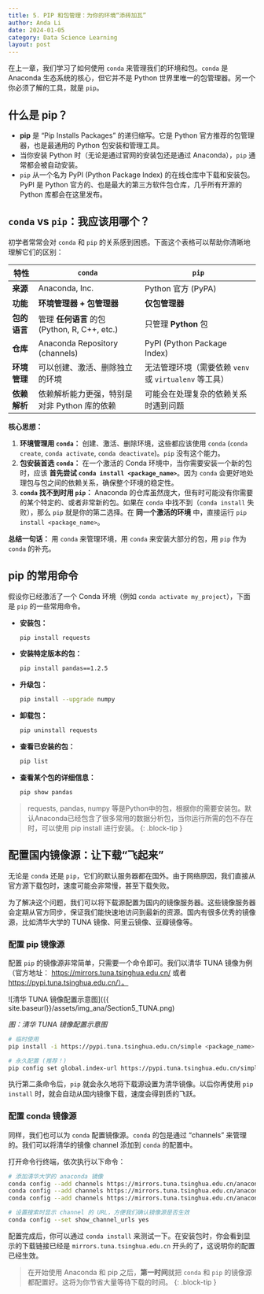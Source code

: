 ```yaml
---
title: 5. PIP 和包管理：为你的环境“添砖加瓦”
author: Anda Li
date: 2024-01-05
category: Data Science Learning
layout: post
---
```


在上一章，我们学习了如何使用 `conda` 来管理我们的环境和包。`conda` 是 Anaconda 生态系统的核心，但它并不是 Python 世界里唯一的包管理器。另一个你必须了解的工具，就是 `pip`。

## 什么是 pip？

*   **pip** 是 “Pip Installs Packages” 的递归缩写。它是 Python 官方推荐的包管理器，也是最通用的 Python 包安装和管理工具。
*   当你安装 Python 时（无论是通过官网的安装包还是通过 Anaconda），`pip` 通常都会被自动安装。
*   `pip` 从一个名为 PyPI (Python Package Index) 的在线仓库中下载和安装包。PyPI 是 Python 官方的、也是最大的第三方软件包仓库，几乎所有开源的 Python 库都会在这里发布。

## `conda` vs `pip`：我应该用哪个？

初学者常常会对 `conda` 和 `pip` 的关系感到困惑。下面这个表格可以帮助你清晰地理解它们的区别：

<div class="table-wrapper" markdown="block">

| 特性         | `conda`                                        | `pip`                                                |
| ------------ | ---------------------------------------------- | ---------------------------------------------------- |
| **来源**     | Anaconda, Inc.                                 | Python 官方 (PyPA)                                   |
| **功能**     | **环境管理器 + 包管理器**                      | **仅包管理器**                                       |
| **包的语言** | 管理 **任何语言** 的包 (Python, R, C++, etc.)  | 只管理 **Python** 包                                 |
| **仓库**     | Anaconda Repository (channels)                 | PyPI (Python Package Index)                          |
| **环境管理** | 可以创建、激活、删除独立的环境                 | 无法管理环境（需要依赖 `venv` 或 `virtualenv` 等工具） |
| **依赖解析** | 依赖解析能力更强，特别是对非 Python 库的依赖 | 可能会在处理复杂的依赖关系时遇到问题                 |

</div>

**核心思想：**

1.  **环境管理用 `conda`：** 创建、激活、删除环境，这些都应该使用 `conda` (`conda create`, `conda activate`, `conda deactivate`)。`pip` 没有这个能力。
2.  **包安装首选 `conda`：** 在一个激活的 Conda 环境中，当你需要安装一个新的包时，应该 **首先尝试 `conda install <package_name>`**。因为 `conda` 会更好地处理包与包之间的依赖关系，确保整个环境的稳定性。
3.  **`conda` 找不到时用 `pip`：** Anaconda 的仓库虽然庞大，但有时可能没有你需要的某个特定的、或者非常新的包。如果在 `conda` 中找不到（`conda install` 失败），那么 `pip` 就是你的第二选择。在 **同一个激活的环境** 中，直接运行 `pip install <package_name>`。

**总结一句话：** 用 `conda` 来管理环境，用 `conda` 来安装大部分的包，用 `pip` 作为 `conda` 的补充。

## pip 的常用命令

假设你已经激活了一个 Conda 环境（例如 `conda activate my_project`），下面是 `pip` 的一些常用命令。

*   **安装包：**

    ```bash
    pip install requests
    ```

*   **安装特定版本的包：**

    ```bash
    pip install pandas==1.2.5
    ```

*   **升级包：**

    ```bash
    pip install --upgrade numpy
    ```

*   **卸载包：**

    ```bash
    pip uninstall requests
    ```

*   **查看已安装的包：**

    ```bash
    pip list
    ```

*   **查看某个包的详细信息：**

    ```bash
    pip show pandas
    ```

> requests, pandas, numpy 等是Python中的包，根据你的需要安装包。默认Anaconda已经包含了很多常用的数据分析包，当你运行所需的包不存在时，可以使用 pip install 进行安装。
{: .block-tip }

## 配置国内镜像源：让下载“飞起来”

无论是 `conda` 还是 `pip`，它们的默认服务器都在国外。由于网络原因，我们直接从官方源下载包时，速度可能会非常慢，甚至下载失败。 

为了解决这个问题，我们可以将下载源配置为国内的镜像服务器。这些镜像服务器会定期从官方同步，保证我们能快速地访问到最新的资源。国内有很多优秀的镜像源，比如清华大学的 TUNA 镜像、阿里云镜像、豆瓣镜像等。

### 配置 pip 镜像源

配置 `pip` 的镜像源非常简单，只需要一个命令即可。我们以清华 TUNA 镜像为例（官方地址： https://mirrors.tuna.tsinghua.edu.cn/ 或者 https://pypi.tuna.tsinghua.edu.cn/）。

![清华 TUNA 镜像配置示意图]({{ site.baseurl}}/assets/img_ana/Section5_TUNA.png)

 *图：清华 TUNA 镜像配置示意图*

```bash
# 临时使用
pip install -i https://pypi.tuna.tsinghua.edu.cn/simple <package_name>

# 永久配置 (推荐！)
pip config set global.index-url https://pypi.tuna.tsinghua.edu.cn/simple
```

执行第二条命令后，`pip` 就会永久地将下载源设置为清华镜像。以后你再使用 `pip install` 时，就会自动从国内镜像下载，速度会得到质的飞跃。

### 配置 conda 镜像源

同样，我们也可以为 `conda` 配置镜像源。`conda` 的包是通过 “channels” 来管理的。我们可以将清华的镜像 channel 添加到 `conda` 的配置中。

打开命令行终端，依次执行以下命令：

```bash
# 添加清华大学的 anaconda 镜像
conda config --add channels https://mirrors.tuna.tsinghua.edu.cn/anaconda/pkgs/main
conda config --add channels https://mirrors.tuna.tsinghua.edu.cn/anaconda/pkgs/r
conda config --add channels https://mirrors.tuna.tsinghua.edu.cn/anaconda/pkgs/msys2

# 设置搜索时显示 channel 的 URL，方便我们确认镜像源是否生效
conda config --set show_channel_urls yes
```

配置完成后，你可以通过 `conda install` 来测试一下。在安装包时，你会看到显示的下载链接已经是 `mirrors.tuna.tsinghua.edu.cn` 开头的了，这说明你的配置已经生效。

> 在开始使用 Anaconda 和 pip 之后，**第一时间**就把 `conda` 和 `pip` 的镜像源都配置好。这将为你节省大量等待下载的时间。
{: .block-tip }
